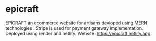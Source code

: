# epicraft
EPICRAFT an ecommerce website for artisans devloped using MERN technologies . Stripe is used for payment gateway implementation. Deployed using render and netlify. Website: https://epicraft.netlify.app
